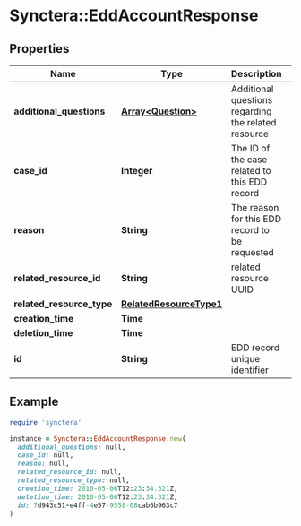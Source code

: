 # Synctera::EddAccountResponse

## Properties

| Name | Type | Description | Notes |
| ---- | ---- | ----------- | ----- |
| **additional_questions** | [**Array&lt;Question&gt;**](Question.md) | Additional questions regarding the related resource | [optional] |
| **case_id** | **Integer** | The ID of the case related to this EDD record | [optional] |
| **reason** | **String** | The reason for this EDD record to be requested |  |
| **related_resource_id** | **String** | related resource UUID |  |
| **related_resource_type** | [**RelatedResourceType1**](RelatedResourceType1.md) |  |  |
| **creation_time** | **Time** |  | [readonly] |
| **deletion_time** | **Time** |  | [readonly] |
| **id** | **String** | EDD record unique identifier | [readonly] |

## Example

```ruby
require 'synctera'

instance = Synctera::EddAccountResponse.new(
  additional_questions: null,
  case_id: null,
  reason: null,
  related_resource_id: null,
  related_resource_type: null,
  creation_time: 2010-05-06T12:23:34.321Z,
  deletion_time: 2010-05-06T12:23:34.321Z,
  id: 7d943c51-e4ff-4e57-9558-08cab6b963c7
)
```

